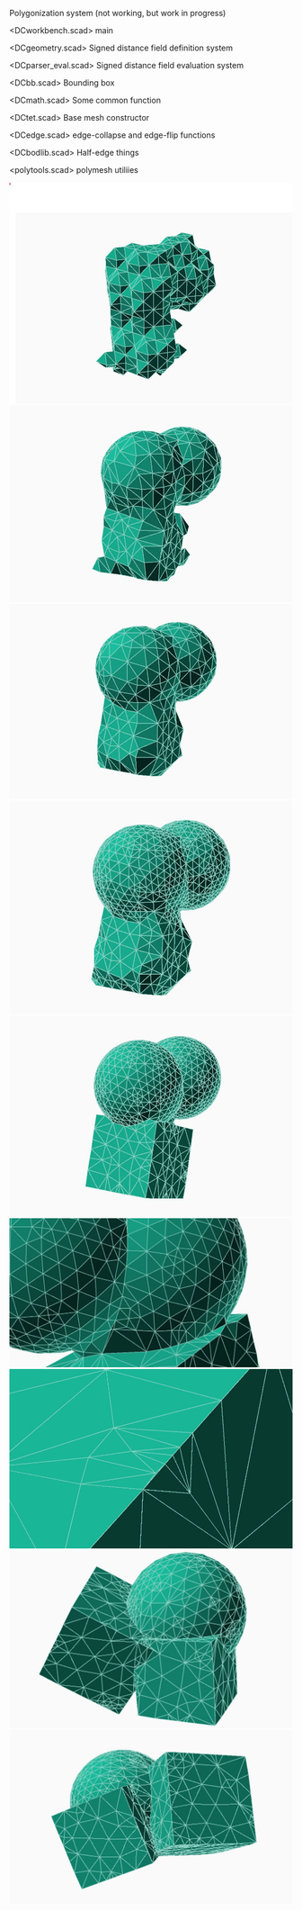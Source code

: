 Polygonization system (not working, but work in progress)
 
 <DCworkbench.scad>  main
 
 <DCgeometry.scad> Signed distance field definition system 
 
 <DCparser_eval.scad> Signed distance field evaluation system
 
 <DCbb.scad>  Bounding box
 
 <DCmath.scad> Some common function
 
 <DCtet.scad> Base mesh constructor
 
 <DCedge.scad> edge-collapse and edge-flip functions
 
 <DCbodlib.scad> Half-edge things
 
 <polytools.scad> polymesh utiliies
 
![](a.JPG)
![](b.JPG)
![](c.JPG)
![](d.JPG)
![](e.JPG)
![](f.JPG)
![](g.JPG)
![](1.JPG)
![](2.JPG)

